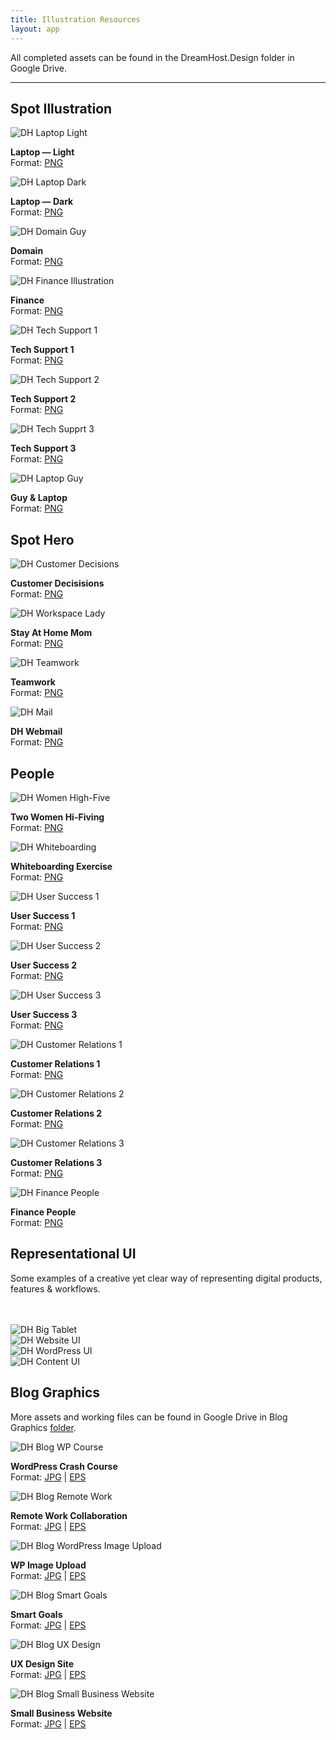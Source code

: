 ```yaml
---
title: Illustration Resources
layout: app
---
```


<p class="t-2">All completed assets can be found in the DreamHost.Design folder in Google Drive.</p>

<hr />

<div class="container p-0">
	<h2 class="m-bottom-2">Spot Illustration</h2>
	<div class="row">
		<div class="col-12 col-md-3">
			<img class="m-bottom-0 p-bottom-0" src="{{site.baseurl}}/assets/images/illustration/resource/spot/v2/2x/laptop-light@2x.png" alt="DH Laptop Light" />
			<p class="p-2 bg-c-g100 t-center"><strong>Laptop — Light</strong><br /> Format: <a href="{{site.baseurl}}/assets/images/illustration/resource/spot/v2/2x/laptop-light@2x.png" download>PNG</a></p>
		</div>
		<div class="col-12 col-md-3">
			<img class="m-bottom-0 p-bottom-0" src="{{site.baseurl}}/assets/images/illustration/resource/spot/v2/2x/laptop-dark@2x.png" alt="DH Laptop Dark" />
			<p class="p-2 bg-c-g100 t-center"><strong>Laptop — Dark</strong><br /> Format: <a href="{{site.baseurl}}/assets/images/illustration/resource/spot/v2/2x/laptop-dark@2x.png" download>PNG</a></p>
		</div>
		<div class="col-12 col-md-3">
			<img class="m-bottom-0 p-bottom-0" src="{{site.baseurl}}/assets/images/illustration/resource/spot/v2/2x/spot_illo-domain@2x.png" alt="DH Domain Guy" />
			<p class="p-2 bg-c-g100 t-center"><strong>Domain</strong><br /> Format: <a href="{{site.baseurl}}/assets/images/illustration/resource/spot/v2/2x/spot_illo-domain@2x.png" download>PNG</a></p>
		</div>
		<div class="col-12 col-md-3">
			<img class="m-bottom-0 p-bottom-0" src="{{site.baseurl}}/assets/images/illustration/resource/spot/v2/2x/spot_illo-finance@2x.png" alt="DH Finance Illustration" />
			<p class="p-2 bg-c-g100 t-center"><strong>Finance</strong><br /> Format: <a href="{{site.baseurl}}/assets/images/illustration/resource/spot/v2/2x/spot_illo-finance@2x.png" download>PNG</a></p>
		</div>
		<div class="col-12 col-md-3">
			<img class="m-bottom-0 p-bottom-0" src="{{site.baseurl}}/assets/images/illustration/resource/spot/v2/2x/spot_illo-tech-support-1@2x.png" alt="DH Tech Support 1" />
			<p class="p-2 bg-c-g100 t-center"><strong>Tech Support 1</strong><br /> Format: <a href="{{site.baseurl}}/assets/images/illustration/resource/spot/v2/2x/spot_illo-tech-support-1@2x.png" download>PNG</a></p>
		</div>
		<div class="col-12 col-md-3">
			<img class="m-bottom-0 p-bottom-0" src="{{site.baseurl}}/assets/images/illustration/resource/spot/v2/2x/spot_illo-tech-support-2@2x.png" alt="DH Tech Support 2" />
			<p class="p-2 bg-c-g100 t-center"><strong>Tech Support 2</strong><br /> Format: <a href="{{site.baseurl}}/assets/images/illustration/resource/spot/v2/2x/spot_illo-tech-support-2@2x.png" download>PNG</a></p>
		</div>
		<div class="col-12 col-md-3">
			<img class="m-bottom-0 p-bottom-0" src="{{site.baseurl}}/assets/images/illustration/resource/spot/v2/2x/spot_illo-tech-support-3@2x.png" alt="DH Tech Supprt 3" />
			<p class="p-2 bg-c-g100 t-center"><strong>Tech Support 3</strong><br /> Format: <a href="{{site.baseurl}}/assets/images/illustration/resource/spot/v2/2x/spot_illo-tech-support-3@2x.png" download>PNG</a></p>
		</div>
		<div class="col-12 col-md-3">
			<img class="m-bottom-0 p-bottom-0" src="{{site.baseurl}}/assets/images/illustration/resource/spot/v2/2x/spot_illo-guy-computer@2x.png" alt="DH Laptop Guy" />
			<p class="p-2 bg-c-g100 t-center"><strong>Guy &amp; Laptop</strong><br /> Format: <a href="{{site.baseurl}}/assets/images/illustration/resource/spot/v2/2x/spot_illo-guy-computer@2x.png" download>PNG</a></p>
	</div>
</div>

<div class="container p-0">
	<h2 class="m-top-4 m-bottom-2">Spot Hero</h2>
	<div class="row">
		<div class="col-12 col-md-6">
			<img class="m-bottom-0 p-bottom-0" src="{{site.baseurl}}/assets/images/illustration/resource/spot/v2/2x/spot_illo-woman-decisions@2x.png" alt="DH Customer Decisions" />
			<p class="p-2 bg-c-g100 t-center"><strong>Customer Decisisions</strong><br /> Format: <a href="{{site.baseurl}}/assets/images/illustration/resource/spot/v2/2x/spot_illo-woman-decisions@2x.png" download>PNG</a></p>
		</div>
		<div class="col-12 col-md-6">
			<img class="m-bottom-0 p-bottom-0" src="{{site.baseurl}}/assets/images/illustration/resource/spot/v2/2x/spot_illo-mom_affiliates@2x.png" alt="DH Workspace Lady" />
			<p class="p-2 bg-c-g100 t-center"><strong>Stay At Home Mom</strong><br /> Format: <a href="{{site.baseurl}}/assets/images/illustration/resource/spot/v2/2x/spot_illo-mom_affiliates@2x.png" download>PNG</a></p>
		</div>
		<div class="col-12 col-md-6">
			<img class="m-bottom-0 p-bottom-0" src="{{site.baseurl}}/assets/images/illustration/resource/spot/v2/2x/spot_illo-people-group_hifiving@2x.png" alt="DH Teamwork" />
			<p class="p-2 bg-c-g100 t-center"><strong>Teamwork</strong><br /> Format: <a href="{{site.baseurl}}/assets/images/illustration/resource/spot/v2/2x/spot_illo-people-group_hifiving@2x.png" download>PNG</a></p>
		</div>
		<div class="col-12 col-md-6">
			<img class="m-bottom-0 p-bottom-0" src="{{site.baseurl}}/assets/images/illustration/resource/spot/v2/1x/spot-hero-email.png" alt="DH Mail" />
			<p class="p-2 bg-c-g100 t-center"><strong>DH Webmail</strong><br /> Format: <a href="{{site.baseurl}}/assets/images/illustration/resource/spot/v2/1x/spot-hero-email.png" download>PNG</a></p>
		</div>
	</div>
</div>

<div class="container p-0">
	<h2 class="m-top-4 m-bottom-2">People</h2>
	<div class="row">
		<div class="col-12 col-md-4">
			<img class="m-bottom-0 p-bottom-0" src="{{site.baseurl}}/assets/images/illustration/resource/spot/v2/2x/spot_illo-people-girls_hi-fiving@2x.png" alt="DH Women High-Five" />
			<p class="p-2 bg-c-g100 t-center"><strong>Two Women Hi-Fiving</strong><br /> Format: <a href="{{site.baseurl}}/assets/images/illustration/resource/spot/v2/2x/spot_illo-people-girls_hi-fiving@2x.png" download>PNG</a></p>
		</div>
		<div class="col-12 col-md-4">
			<img class="m-bottom-0 p-bottom-0" src="{{site.baseurl}}/assets/images/illustration/resource/spot/v2/2x/spot_illo-people-whiteboarding@2x.png" alt="DH Whiteboarding" />
			<p class="p-2 bg-c-g100 t-center"><strong>Whiteboarding Exercise</strong><br /> Format: <a href="{{site.baseurl}}/assets/images/illustration/resource/spot/v2/2x/spot_illo-people-whiteboarding@2x.png" download>PNG</a></p>
		</div>
		<div class="col-12 col-md-4">
			<img class="m-bottom-0 p-bottom-0" src="{{site.baseurl}}/assets/images/illustration/resource/spot/v2/2x/spot_illo-people-success_2@2x.png" alt="DH User Success 1" />
			<p class="p-2 bg-c-g100 t-center"><strong>User Success 1</strong><br /> Format: <a href="{{site.baseurl}}/assets/images/illustration/resource/spot/v2/2x/spot_illo-people-success_2@2x.png" download>PNG</a></p>
		</div>
		<div class="col-12 col-md-4">
			<img class="m-bottom-0 p-bottom-0" src="{{site.baseurl}}/assets/images/illustration/resource/spot/v2/2x/spot_illo-people-success_3@2x.png" alt="DH User Success 2" />
			<p class="p-2 bg-c-g100 t-center"><strong>User Success 2</strong><br /> Format: <a href="{{site.baseurl}}/assets/images/illustration/resource/spot/v2/2x/spot_illo-people-success_3@2x.png" download>PNG</a></p>
		</div>
		<div class="col-12 col-md-4">
			<img class="m-bottom-0 p-bottom-0" src="{{site.baseurl}}/assets/images/illustration/resource/spot/v2/2x/spot_illo-people-success_1@2x.png" alt="DH User Success 3" />
			<p class="p-2 bg-c-g100 t-center"><strong>User Success 3</strong><br /> Format: <a href="{{site.baseurl}}/assets/images/illustration/resource/spot/v2/2x/spot_illo-people-success_1@2x.png" download>PNG</a></p>
		</div>
		<div class="col-12 col-md-4">
			<img class="m-bottom-0 p-bottom-0" src="{{site.baseurl}}/assets/images/illustration/resource/spot/v2/2x/spot_illo-people-quality_assurance_3@2x.png" alt="DH Customer Relations 1" />
			<p class="p-2 bg-c-g100 t-center"><strong>Customer Relations 1</strong><br /> Format: <a href="{{site.baseurl}}/assets/images/illustration/resource/spot/v2/2x/spot_illo-people-quality_assurance_3@2x.png" download>PNG</a></p>
		</div>
		<div class="col-12 col-md-4">
			<img class="m-bottom-0 p-bottom-0" src="{{site.baseurl}}/assets/images/illustration/resource/spot/v2/2x/spot_illo-people-quality_assurance_2@2x.png" alt="DH Customer Relations 2" />
			<p class="p-2 bg-c-g100 t-center"><strong>Customer Relations 2</strong><br /> Format: <a href="{{site.baseurl}}/assets/images/illustration/resource/spot/v2/2x/spot_illo-people-quality_assurance_2@2x.png" download>PNG</a></p>
		</div>
		<div class="col-12 col-md-4">
			<img class="m-bottom-0 p-bottom-0" src="{{site.baseurl}}/assets/images/illustration/resource/spot/v2/2x/spot_illo-people-quality_assurance@2x.png" alt="DH Customer Relations 3" />
			<p class="p-2 bg-c-g100 t-center"><strong>Customer Relations 3</strong><br /> Format: <a href="{{site.baseurl}}/assets/images/illustration/resource/spot/v2/2x/spot_illo-people-quality_assurance@2x.png" download>PNG</a></p>
		</div>
		<div class="col-12 col-md-4">
			<img class="m-bottom-0 p-bottom-0" src="{{site.baseurl}}/assets/images/illustration/resource/spot/v2/1x/spot-illo-people-finance.png" alt="DH Finance People" />
			<p class="p-2 bg-c-g100 t-center"><strong>Finance People</strong><br /> Format: <a href="{{site.baseurl}}/assets/images/illustration/resource/spot/v2/1x/spot-illo-people-finance.png" download>PNG</a></p>
		</div>
	</div>
</div>

<div class="container p-0">
		<h2 class="m-top-4 m-bottom-2">Representational UI</h2>
		<p>Some examples of a creative yet clear way of representing digital products, features & workflows. </p>
		<br /> <br />
	<div class="row">
		<div class="col-12 col-md-6">
			<img class="m-bottom-0 p-bottom-0" src="{{site.baseurl}}/assets/images/illustration/resource/spot/v2/2x/spot_hero-big_tablet@2x.png" alt="DH Big Tablet" />
		</div>
		<div class="col-12 col-md-6">
			<img class="m-bottom-0 p-bottom-0" src="{{site.baseurl}}/assets/images/illustration/resource/spot/v2/2x/ui-create-a-beautiful-website-easily@2x.png" alt="DH Website UI" />
		</div>
		<div class="col-12 col-md-6">
			<img class="m-bottom-0 p-bottom-0" src="{{site.baseurl}}/assets/images/illustration/resource/spot/v2/2x/ui-free-wordpress-jetpack-premium@2x.png" alt="DH WordPress UI" />
		</div>
		<div class="col-12 col-md-6">
			<img class="m-bottom-0 p-bottom-0" src="{{site.baseurl}}/assets/images/illustration/resource/spot/v2/1x/ui-website-content.png" alt="DH Content UI" />
		</div>
	</div>
</div>
<div class="container p-0">
		<h2 class="m-top-4 m-bottom-2">Blog Graphics</h2>
				<p class="m-bottom-2">More assets and working files can be found in Google Drive in Blog Graphics <a href="https://drive.google.com/drive/folders/1-ji0t96GU9nPKmv109i07_z_Nb5AKjmL?usp=sharing" target="_blank">folder</a>.</p>
	<div class="row">
		<div class="col-12 col-md-6 m-bottom-2">
			<img class="m-bottom-0 p-bottom-0" src="{{site.baseurl}}/assets/images/illustration/resource/blog/wordpress-crash-course.jpg" alt="DH Blog WP Course" />
			<p class="p-2 bg-c-g100 t-center"><strong>WordPress Crash Course</strong><br /> Format: <a href="{{site.baseurl}}/assets/images/illustration/resource/blog/wordpress-crash-course.jpg" download>JPG</a> | <a href="{{site.baseurl}}/assets/images/illustration/resource/blog/wordpress-crash-course.eps" download>EPS</a></p>
		</div>
		<div class="col-12 col-md-6 m-bottom-2">
			<img class="m-bottom-0 p-bottom-0" src="{{site.baseurl}}/assets/images/illustration/resource/blog/remote-work-collaboration.jpg" alt="DH Blog Remote Work" />
			<p class="p-2 bg-c-g100 t-center"><strong>Remote Work Collaboration</strong><br /> Format: <a href="{{site.baseurl}}/assets/images/illustration/resource/blog/remote-work-collaboration.jpg" download>JPG</a> | <a href="{{site.baseurl}}/assets/images/illustration/resource/blog/remote-work-collaboration.eps" download>EPS</a></p>
		</div>
		<div class="col-12 col-md-6 m-bottom-2">
			<img class="m-bottom-0 p-bottom-0" src="{{site.baseurl}}/assets/images/illustration/resource/blog/wordpress-image-upload.jpg" alt="DH Blog WordPress Image Upload" />
			<p class="p-2 bg-c-g100 t-center"><strong>WP Image Upload</strong><br /> Format: <a href="{{site.baseurl}}/assets/images/illustration/resource/blog/wordpress-image-upload.jpg" download>JPG</a> | <a href="{{site.baseurl}}/assets/images/illustration/resource/blog/wordpress-image-upload.eps" download>EPS</a></p>
		</div>
		<div class="col-12 col-md-6 m-bottom-2">
			<img class="m-bottom-0 p-bottom-0" src="{{site.baseurl}}/assets/images/illustration/resource/blog/smart-goals.jpg" alt="DH Blog Smart Goals" />
			<p class="p-2 bg-c-g100 t-center"><strong>Smart Goals</strong><br /> Format: <a href="{{site.baseurl}}/assets/images/illustration/resource/blog/smart-goals.jpg" download>JPG</a> | <a href="{{site.baseurl}}/assets/images/illustration/resource/blog/smart-goals.eps" download>EPS</a></p>
		</div>
		<div class="col-12 col-md-6 m-bottom-2">
			<img class="m-bottom-0 p-bottom-0" src="{{site.baseurl}}/assets/images/illustration/resource/blog/ux-design-site.jpg" alt="DH Blog UX Design" />
			<p class="p-2 bg-c-g100 t-center"><strong>UX Design Site</strong><br /> Format: <a href="{{site.baseurl}}/assets/images/illustration/resource/blog/ux-design-site.jpg" download>JPG</a> | <a href="{{site.baseurl}}/assets/images/illustration/resource/blog/ux-design-site.eps" download>EPS</a></p>
		</div>
		<div class="col-12 col-md-6 m-bottom-2">
			<img class="m-bottom-0 p-bottom-0" src="{{site.baseurl}}/assets/images/illustration/resource/blog/small-business-website.jpg" alt="DH Blog Small Business Website" />
			<p class="p-2 bg-c-g100 t-center"><strong>Small Business Website</strong><br /> Format: <a href="{{site.baseurl}}/assets/images/illustration/resource/blog/small-business-website.jpg" download>JPG</a> | <a href="{{site.baseurl}}/assets/images/illustration/resource/blog/small-business-website.eps" download>EPS</a></p>
		</div>
	</div>

</div><!--Grid-->

